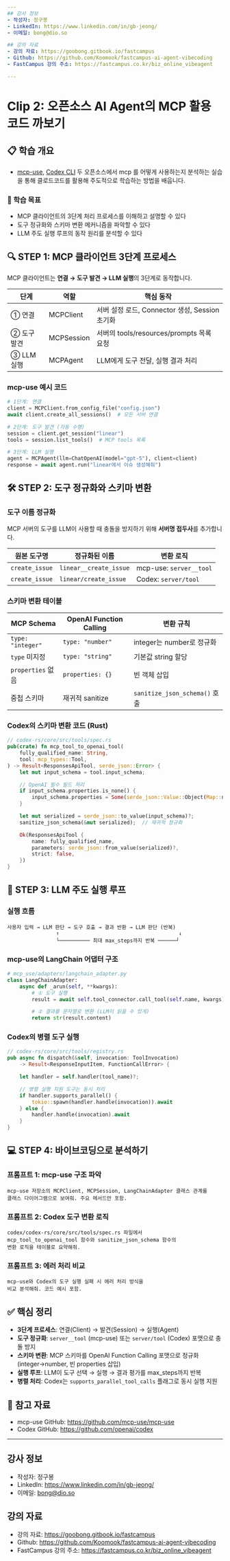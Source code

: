 ```yaml
---
## 강사 정보
- 작성자: 정구봉
- LinkedIn: https://www.linkedin.com/in/gb-jeong/
- 이메일: bong@dio.so

## 강의 자료
- 강의 자료: https://goobong.gitbook.io/fastcampus
- Github: https://github.com/Koomook/fastcampus-ai-agent-vibecoding
- FastCampus 강의 주소: https://fastcampus.co.kr/biz_online_vibeagent

---
```


# Clip 2: 오픈소스 AI Agent의 MCP 활용 코드 까보기

## 📋 학습 개요
- [mcp-use](https://github.com/mcp-use/mcp-use), [Codex CLI](https://github.com/openai/codex) 두 오픈소스에서 mcp 를 어떻게 사용하는지 분석하는 실습을 통해 클로드코드를 활용해 주도적으로 학습하는 방법을 배웁니다.

### 🎯 학습 목표
- MCP 클라이언트의 3단계 처리 프로세스를 이해하고 설명할 수 있다
- 도구 정규화와 스키마 변환 메커니즘을 파악할 수 있다
- LLM 주도 실행 루프의 동작 원리를 분석할 수 있다

## 🔍 STEP 1: MCP 클라이언트 3단계 프로세스

MCP 클라이언트는 **연결 → 도구 발견 → LLM 실행**의 3단계로 동작합니다.

| 단계 | 역할 | 핵심 동작 |
|------|------|-----------|
| ① 연결 | MCPClient | 서버 설정 로드, Connector 생성, Session 초기화 |
| ② 도구 발견 | MCPSession | 서버의 tools/resources/prompts 목록 요청 |
| ③ LLM 실행 | MCPAgent | LLM에게 도구 전달, 실행 결과 처리 |

### mcp-use 예시 코드

```python
# 1단계: 연결
client = MCPClient.from_config_file("config.json")
await client.create_all_sessions()  # 모든 서버 연결

# 2단계: 도구 발견 (자동 수행)
session = client.get_session("linear")
tools = session.list_tools()  # MCP tools 목록

# 3단계: LLM 실행
agent = MCPAgent(llm=ChatOpenAI(model="gpt-5"), client=client)
response = await agent.run("linear에서 이슈 생성해줘")
```

## 🛠️ STEP 2: 도구 정규화와 스키마 변환

### 도구 이름 정규화
MCP 서버의 도구를 LLM이 사용할 때 충돌을 방지하기 위해 **서버명 접두사**를 추가합니다.

| 원본 도구명 | 정규화된 이름 | 변환 로직 |
|------------|--------------|-----------|
| `create_issue` | `linear__create_issue` | mcp-use: `server__tool` |
| `create_issue` | `linear/create_issue` | Codex: `server/tool` |

### 스키마 변환 테이블

| MCP Schema | OpenAI Function Calling | 변환 규칙 |
|-----------|------------------------|----------|
| `type: "integer"` | `type: "number"` | integer는 number로 정규화 |
| `type` 미지정 | `type: "string"` | 기본값 string 할당 |
| `properties` 없음 | `properties: {}` | 빈 객체 삽입 |
| 중첩 스키마 | 재귀적 sanitize | `sanitize_json_schema()` 호출 |

### Codex의 스키마 변환 코드 (Rust)

```rust
// codex-rs/core/src/tools/spec.rs
pub(crate) fn mcp_tool_to_openai_tool(
    fully_qualified_name: String,
    tool: mcp_types::Tool,
) -> Result<ResponsesApiTool, serde_json::Error> {
    let mut input_schema = tool.input_schema;

    // OpenAI 필수 필드 처리
    if input_schema.properties.is_none() {
        input_schema.properties = Some(serde_json::Value::Object(Map::new()));
    }

    let mut serialized = serde_json::to_value(input_schema)?;
    sanitize_json_schema(&mut serialized);  // 재귀적 정규화

    Ok(ResponsesApiTool {
        name: fully_qualified_name,
        parameters: serde_json::from_value(serialized)?,
        strict: false,
    })
}
```

## 🤖 STEP 3: LLM 주도 실행 루프

### 실행 흐름
```
사용자 입력 → LLM 판단 → 도구 호출 → 결과 반환 → LLM 판단 (반복)
                ↑                                       ↓
                └────────── 최대 max_steps까지 반복 ──────┘
```

### mcp-use의 LangChain 어댑터 구조

```python
# mcp_use/adapters/langchain_adapter.py
class LangChainAdapter:
    async def _arun(self, **kwargs):
        # ① 도구 실행
        result = await self.tool_connector.call_tool(self.name, kwargs)

        # ② 결과를 문자열로 변환 (LLM이 읽을 수 있게)
        return str(result.content)
```

### Codex의 병렬 도구 실행

```rust
// codex-rs/core/src/tools/registry.rs
pub async fn dispatch(&self, invocation: ToolInvocation)
    -> Result<ResponseInputItem, FunctionCallError> {

    let handler = self.handler(tool_name)?;

    // 병렬 실행 지원 도구는 동시 처리
    if handler.supports_parallel() {
        tokio::spawn(handler.handle(invocation)).await
    } else {
        handler.handle(invocation).await
    }
}
```

## 💻 STEP 4: 바이브코딩으로 분석하기

### 프롬프트 1: mcp-use 구조 파악
```
mcp-use 저장소의 MCPClient, MCPSession, LangChainAdapter 클래스 관계를
클래스 다이어그램으로 보여줘. 주요 메서드만 포함.
```

### 프롬프트 2: Codex 도구 변환 로직
```
codex/codex-rs/core/src/tools/spec.rs 파일에서
mcp_tool_to_openai_tool 함수와 sanitize_json_schema 함수의
변환 로직을 테이블로 요약해줘.
```

### 프롬프트 3: 에러 처리 비교
```
mcp-use와 Codex의 도구 실행 실패 시 에러 처리 방식을
비교 분석해줘. 코드 예시 포함.
```

## ✅ 핵심 정리

- **3단계 프로세스**: 연결(Client) → 발견(Session) → 실행(Agent)
- **도구 정규화**: `server__tool` (mcp-use) 또는 `server/tool` (Codex) 포맷으로 충돌 방지
- **스키마 변환**: MCP 스키마를 OpenAI Function Calling 포맷으로 정규화 (integer→number, 빈 properties 삽입)
- **실행 루프**: LLM이 도구 선택 → 실행 → 결과 평가를 max_steps까지 반복
- **병렬 처리**: Codex는 `supports_parallel_tool_calls` 플래그로 동시 실행 지원

## 📖 참고 자료

- mcp-use GitHub: https://github.com/mcp-use/mcp-use
- Codex GitHub: https://github.com/openai/codex


---

## 강사 정보
- 작성자: 정구봉
- LinkedIn: https://www.linkedin.com/in/gb-jeong/
- 이메일: bong@dio.so

## 강의 자료
- 강의 자료: https://goobong.gitbook.io/fastcampus
- Github: https://github.com/Koomook/fastcampus-ai-agent-vibecoding
- FastCampus 강의 주소: https://fastcampus.co.kr/biz_online_vibeagent
